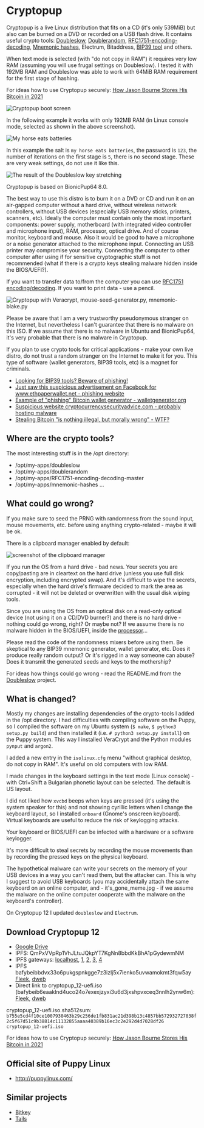 # Cryptopup

Cryptopup is a live Linux distribution that fits on a CD (it's only 539MiB) but also can be burned on a DVD or recorded on a USB flash drive. It contains useful crypto tools: [Doubleslow](https://github.com/vstoykovbg/doubleslow), [Doublerandom](https://github.com/vstoykovbg/doublerandom), [RFC1751-encoding-decoding](https://github.com/vstoykovbg/RFC1751-encoding-decoding), [Mnemonic hashes](https://github.com/vstoykovbg/mnemonic-hashes), Electrum, Bitaddress, [BIP39 tool](https://github.com/iancoleman/bip39) and others.

When text mode is selected (with "do not copy in RAM") it requires very low RAM (assuming you will use frugal settings on Doubleslow). I tested it with 192MB RAM and Doubleslow was able to work with 64MiB RAM requirement for the first stage of hashing.

For ideas how to use Cryptopup securely: [How Jason Bourne Stores His Bitcoin in 2021](https://github.com/vstoykovbg/jb)

![Cryptopup boot screen](images/cryptopup_11.png?raw=true "Cryptopup boot screen")

In the following example it works with only 192MB RAM (in Linux console mode, selected as shown in the above screenshot).

![My horse eats batteries](images/horse_1.png?raw=true "My horse eats batteries and works with only 192MB RAM")

In this example the salt is `my horse eats batteries`, the password is `123`, the number of iterations on the first stage is `5`, there is no second stage. These are very weak settings, do not use it like this.

![The result of the Doubleslow key stretching](images/horse_2.png?raw=true "The result of the Doubleslow key stretching")

Cryptopup is based on BionicPup64 8.0.

The best way to use this distro is to burn it on a DVD or CD and run it on an air-gapped computer without a hard drive, without wireless network controllers, without USB devices (especially USB memory sticks, printers, scanners, etc). Ideally the computer must contain only the most important components: power supply, motherboard (with integrated video controller and microphone input), RAM, processor, optical drive. And of course monitor, keyboard and mouse. Also it would be good to have a microphone or a noise generator attached to the microphone input. Connecting an USB printer may compromise your security. Connecting the computer to other computer after using if for sensitive cryptographic stuff is not recommended (what if there is a crypto keys stealing malware hidden inside the BIOS/UEFI?).

If you want to transfer data to/from the computer you can use [RFC1751 encoding/decoding](https://github.com/vstoykovbg/RFC1751-encoding-decoding). If you want to print data - use a pencil.

![Cryptopup with Veracrypt, mouse-seed-generator.py, mnemonic-blake.py ](images/cryptopup_vera.png?raw=true "Cryptopup with Veracrypt, mouse-seed-generator.py, mnemonic-blake.py")

Please be aware that I am a very trustworthy pseudonymous stranger on the Internet, but nevertheless I can't guarantee that there is no malware on this ISO. If we assume that there is no malware in Ubuntu and BionicPup64, it's very probable that there is no malware in Cryptopup. 

If you plan to use crypto tools for critical applications - make your own live distro, do not trust a random stranger on the Internet to make it for you. This type of software (wallet generators, BIP39 tools, etc) is a magnet for criminals.

- [Looking for BIP39 tools? Beware of phishing!](https://rootvideochannel.blogspot.com/2020/10/looking-for-bip39-tools-beware-of.html)
- [Just saw this suspicious advertisement on Facebook for www.ethpaperwallet.net - phishing website](https://rootvideochannel.blogspot.com/2017/12/just-saw-this-suspicious-advertisement.html)
- [Example of "phishing" Bitcoin wallet generator - walletgenerator.org](https://rootvideochannel.blogspot.com/2017/12/example-of-phishing-bitcoin-wallet.html)
- [Suspicious website cryptocurrencysecurityadvice.com - probably hosting malware](https://rootvideochannel.blogspot.com/2017/12/suspicious-website-cryptocurrencysecuri.html)
- [Stealing Bitcoin "is nothing illegal, but morally wrong" - WTF?](https://rootvideochannel.blogspot.com/2017/12/stealing-bitcoin-is-nothing-illegal-but.html)

## Where are the crypto tools?

The most interesting stuff is in the /opt directory:

- /opt/my-apps/doubleslow
- /opt/my-apps/doublerandom
- /opt/my-apps/RFC1751-encoding-decoding-master
- /opt/my-apps/mnemonic-hashes
...

## What could go wrong?

If you make sure to seed the PRNG with randomness from the sound input, mouse movements, etc. before using anything crypto-related - maybe it will be ok.

There is a clipboard manager enabled by default:

![screenshot of the clipboard manager](images/clipboard-manager-hmmm.png?raw=true "Clipboard manger. What could go wrong?")

If you run the OS from a hard drive - bad news. Your secrets you are copy/pasting are in cleartext on the hard drive (unless you use full disk encryption, including encrypted swap). And it's difficult to wipe the secrets, especially when the hard drive's firmware decided to mark the area as corrupted - it will not be deleted or overwritten with the usual disk wiping tools.

Since you are using the OS from an optical disk on a read-only optical device (not using it on a CD/DVD burner?) and there is no hard drive - nothing could go wrong, right? Or maybe not? If we assume there is no malware hidden in the BIOS/UEFI, inside the [processor](https://www.google.com/search?channel=fs&client=ubuntu&q=%22Intel+Management+Engine+and+its+applications+are+a+backdoor+with+total+access+to+and+control+over+the+rest+of+the+PC.%22)...

Please read the code of the randomness mixers before using them. Be skeptical to any BIP39 mnemonic generator, wallet generator, etc. Does it produce really random output? Or it's rigged in a way someone can abuse? Does it transmit the generated seeds and keys to the mothership?

For ideas how things could go wrong - read the README.md from the [Doubleslow](https://github.com/vstoykovbg/doubleslow) project.

## What is changed?

Mostly my changes are installing dependencies of the crypto-tools I added in the /opt directory. I had difficulties with compiling software on the Puppy, so I compiled the software on my Ubuntu system (`$ make`, `$ python3 setup.py build`) and then installed it (i.e. `# python3 setup.py install`) on the Puppy system. This way I installed VeraCrypt and the Python modules `pynput` and `argon2`.

I added a new entry in the `isolinux.cfg` menu "without graphical desktop, do not copy in RAM". It's useful on old computers with low RAM.

I made changes in the keyboard settings in the text mode (Linux console) - with Ctrl+Shift a Bulgarian phonetic layout can be selected. The default is US layout.

I did not liked how `xvcbd` beeps when keys are pressed (it's using the system speaker for this) and not showing cyrillic letters when I change the keyboard layout, so I installed `onboard` (Gnome's onscreen keyboard). Virtual keyboards are useful to reduce the risk of keylogging attacks.

Your keyboard or BIOS/UEFI can be infected with a hardware or a software keylogger.

It's more difficult to steal secrets by recording the mouse movements than by recording the pressed keys on the physical keyboard.

The hypothetical malware can write your secrets on the memory of your USB devices in a way you can't read them, but the attacker can. This is why I suggest to avoid USB keyboards (you may accidentally attach the same keyboard on an online computer, and - it's_gone_meme.jpg - if we assume the malware on the online computer cooperate with the malware on the keyboard's controller).

On Cryptopup 12 I updated `doubleslow` and `Electrum`.

## Download Cryptopup 12
- [Google Drive](https://drive.google.com/drive/folders/1O1AJU895hcuQkCiruNdlWn46rKB4WTOm?usp=sharing)
- IPFS: QmPxVVpRp1VhJLtuJQkpYT7KgNn8bbdKkBhA1pGydewmNM
- IPFS gateways: [localhost](http://localhost:8080/ipfs/QmPxVVpRp1VhJLtuJQkpYT7KgNn8bbdKkBhA1pGydewmNM), [1](https://gateway.pinata.cloud/ipfs/QmPxVVpRp1VhJLtuJQkpYT7KgNn8bbdKkBhA1pGydewmNM), [2](https://ninetailed.ninja/ipfs/QmPxVVpRp1VhJLtuJQkpYT7KgNn8bbdKkBhA1pGydewmNM), [3](https://ipfs.io/ipfs/QmPxVVpRp1VhJLtuJQkpYT7KgNn8bbdKkBhA1pGydewmNM), [4](https://dweb.link/ipfs/QmPxVVpRp1VhJLtuJQkpYT7KgNn8bbdKkBhA1pGydewmNM)
- IPFS bafybeibbdvx33o6pukgspnkgge7z3izlj5x7ienko5uvwamokmt3fqw5ay [Fleek](https://bafybeibbdvx33o6pukgspnkgge7z3izlj5x7ienko5uvwamokmt3fqw5ay.ipfs.flk-ipfs.xyz/), [dweb](https://bafybeibbdvx33o6pukgspnkgge7z3izlj5x7ienko5uvwamokmt3fqw5ay.ipfs.dweb.link/)
- Direct link to cryptopup_12-uefi.iso (bafybeib6eaaklnd4uco24o7exexjzyxi3u6d3jxshpvxceq3nnlh2ynw6m): [Fleek](https://flk-ipfs.xyz/ipfs/bafybeib6eaaklnd4uco24o7exexjzyxi3u6d3jxshpvxceq3nnlh2ynw6m?filename=cryptopup_12-uefi.iso), [dweb](https://dweb.link/ipfs/bafybeib6eaaklnd4uco24o7exexjzyxi3u6d3jxshpvxceq3nnlh2ynw6m?filename=cryptopup_12-uefi.iso)

cryptopup_12-uefi.iso.sha512sum:
`b755e5cd4f10ce1007930463b29c256de1fb831ac21d398b13c4857bb572932727038f2c5f67d51c9b38814c11132855aaaa40389b16ec3c2e292d4d7028df26  cryptopup_12-uefi.iso`

For ideas how to use Cryptopup securely: [How Jason Bourne Stores His Bitcoin in 2021](https://github.com/vstoykovbg/jb)

## Official site of Puppy Linux
- http://puppylinux.com/

## Similar projects
- [Bitkey](https://github.com/bitkey/bitkey)
- [Tails](https://tails.boum.org/)
